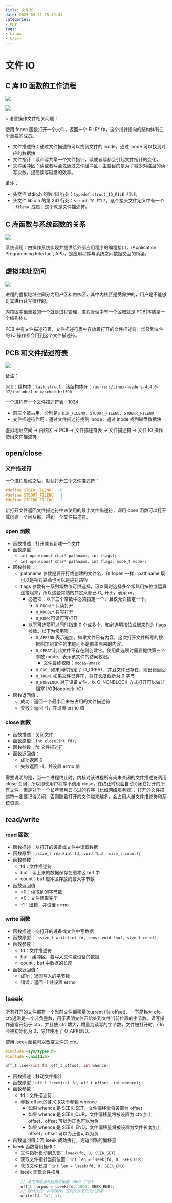 ```yaml
---
title: 文件IO
date: 2025-03-21 15:49:41
categories:
- 技术
tags:
- Linux
- C/C++
---
```


# 文件 IO

## C 库 IO 函数的工作流程

![](c_library_io_function_workflow1.png)

![](c_library_io_function_workflow2.png)

c 语言操作文件相关问题：

使用 fopen 函数打开一个文件，返回一个 FILE* fp，这个指针指向的结构体有三个重要的成员。

- 文件描述符：通过文件描述符可以找到文件的 inode，通过 inode 可以找到对应的数据块
- 文件指针：读和写共享一个文件指针，读或者写都会引起文件指针的变化。
- 文件缓冲区：读或者写会先通过文件缓冲区，主要目的是为了减少对磁盘的读写次数，提高读写磁盘的效率。

备注：
- 头文件 stdio.h 的第 48 行处：`typedef struct_IO_FILE FILE`;
- 头文件 libio.h 的第 241 行处：`struct_IO_FILE`，这个接头文件定义中有一个 `_fileno_`成员，这个就是文件描述符。

## C 库函数与系统函数的关系

![](c_function_with_system_function.png)

系统调用：由操作系统实现并提供给外部应用程序的编程接口，(Application Programming Interfact, API)，是应用程序与系统之间数据交互的桥梁。

## 虚拟地址空间

![](virtual_address.png)

进程的虚拟地址空间分为用户区和内核区，其中内核区是受保护的，用户是不能够对其进行读写操作的。

内核区中很重要的一个就是进程管理，进程管理中有一个区域就是 PCB(本质是一个结构体)。

PCB 中有文件描述符表，文件描述符表中存放着打开的文件描述符，涉及到文件的 IO 操作都会用到这个文件描述符。

## PCB 和文件描述符表

![](pdb_and_file_descriptor_table.png)

备注：

pcb：结构体：`task_struct`，该结构体在：`/usr/src/linux-headers-4.4.0-97/include/linux/sched.h:1390`

一个进程有一个文件描述符表：1024
- 前三个被占用，分别是`STDIN_FILENO`，`STDOUT_FILENO`，`STDERR_FILENO`
- 文件描述符作用：通过文件描述符找到 inode，通过 inode 找到磁盘数据块

虚拟地址空间 -> 内核区 -> PCB -> 文件描述符表 -> 文件描述符 -> 文件 IO 操作使用文件描述符

## open/close

### 文件描述符

一个进程启动之后，默认打开三个文件描述符：
```c
#define STDIO_FILENO    0
#define STDOUT_FILENO   1
#define STDERR_FILENO   2
```

新打开文件返回文件描述符中未使用的最小文件描述符，调用 open 函数可以打开或创建一个问及那，得到一个文件描述符。

### open 函数

- 函数描述：打开或者新建一个文件
- 函数原型：
  - `int open(const char* pathname, int flags);`
  - `int open(const char* pathname, int flags, mode_t mode);`
- 函数参数：
  - pathname 参数是要开打或创建的文件名，和 fopen 一样，pathname 既可以是相对路劲也可以是绝对路径
  - flags 参数有一系列常数值可供选择，可以同时选择多个常熟用按位或运算连接起来，所以这些常熟的共定义都已 O_ 开头，表示 or。
    - 必选项：以下三个常数中必须指定一个，且仅允许指定一个。
      - `O_RDONLY` 只读打开
      - `O_WROBLY` 只写打开
      - `O_RDWR` 可读可写打开
    - 以下可选项可以同时指定 0 个或多个，和必选项按位或起来作为 flags 参数。以下为常用项：
      - `O_APPEND` 表示追加。如果文件已有内容，这次打开文件所写的数据附加到文件的末尾而不是覆盖原来的内容。
      - `O_CERAT` 若此文件不存在则创建它。使用此选项时需要提供第三个参数 mode，表示该文件的访问权限。
        - 文件最终权限：`mode&~umask`
      - `O_EXCL` 如果同时指定了 O_CREAT，并且文件已存在，则出错返回
      - `O_TRUNC` 如果文件已存在，将其长度截断为 0 字节
      - `O_NONBLOCK` 对于设备文件，以 O_NONBLOCK 方式打开可以做非阻塞 I/O(Nonblock I/O)
- 函数返回值：
  - 成功：返回一个最小且未被占用的文件描述符
  - 失败：返回 -1，并设置 errno 值

### close 函数

- 函数描述：关闭文件
- 函数原型：`int close(int fd);`
- 函数参数：fd 文件描述符
- 函数返回值：
  - 成功返回 0
  - 失败返回 -1，并设置 errno 值

需要说明的是，当一个进程终止时，内核对该进程所有尚未关闭的文件描述符调用 close 关闭，所以即使用户程序不调用 close，在终止时也会自动关闭它打开的所有文件。但是对于一个长年累月云心过的程序（比如网络服务器），打开的文件描述符一定要记得关闭，否则随着打开的文件越来越多，会占用大量文件描述符和系统资源。

## read/write

### read 函数

- 函数描述：从打开的设备或文件中读取数据
- 函数原型：`ssize_t read(int fd, void *buf, size_t count);`
- 函数参数：
  - fd：文件描述符
  - buf：读上来的数据保存在缓冲区 buf 中
  - count：buf 缓冲区存放的最大字节数
- 函数返回值
  - \>0：读取到的字节数
  - =0：文件读取完毕
  - -1：出错，并设置 errno

### write 函数

- 函数描述：向打开的设备或文件中写数据
- 函数原型：` ssize_t write(int fd, const void *buf, size_t count);`
- 函数参数：
  - fd：文件描述符
  - buf：缓冲区，要写入文件或设备的数据
  - count：buf 中数据的长度
- 函数返回值：
  - 成功：返回写入的字节数
  - 错误：返回 -1 并设置 errno

## lseek

所有打开的文件都有一个当前文件偏移量(current file offset)，一下简称为 cfo。cfo通常是一个非负整数，用于表明文件开始处到文件当前位置的字节数。读写操作通常开始于 cfo，并且使 cfo 增大，增量为读写的字节数，文件被打开时，cfo 会被初始化为 0，除非使用了 O_APPEND。

使用 lseek 函数可以改变文件的 cfo。

```c
#include <sys/types.h>
#include <unistd.h>

off_t lseek(int fd, off_t offset, int whence);
```

- 函数描述：移动文件指针
- 函数原型：`off_t lseek(int fd, off_t offset, int whence);`
- 函数参数：
  - fd：文件描述符
  - 参数 offset的含义取决于参数 whence
    - 如果 whence 是 SEEK_SET，文件偏移量将设置为 offset
    - 如果 whence 是 SEEK_CUR，文件偏移量将被设置为 cfo 加上 offset，offset 可以为正也可以为负
    - 如果 whence 是 SEEK_END，文件偏移量将被设置为文件长度加上 offset，offset 可以为正也可以为负
- 函数返回值：若 lseek 成功执行，则返回新的偏移量
- lseek 函数常用操作：
  - 文件指针移动到头部：`lseek(fd, 0, SEEK_SET)`
  - 获取文件指针当前位置：`int len = lseek(fd, 0, SEEK_CUR)`
  - 获取文件长度：`int len = lseek(fd, 0, SEEK_END)`
  - lseek 实现文件拓展：
    ```c
    // 从文件尾部开始向后拓展 1000 个字节
    off_t curpos = lseek(fd, 1000, SEEK_END);
    // 额外执行一次写操作，否则文件无法完成拓展
    write(fd, "a", 1);
    ```